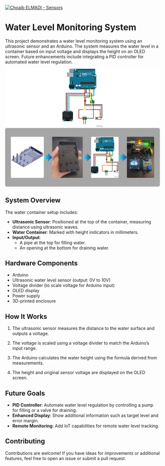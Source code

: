 [![Choaib ELMADI - Sensors](https://img.shields.io/badge/Choaib_ELMADI-Sensors-8800dd)](https://elmadichoaib.vercel.app)

# Water Level Monitoring System

This project demonstrates a water level monitoring system using an ultrasonic sensor and an Arduino. The system measures the water level in a container based on input voltage and displays the height on an OLED screen. Future enhancements include integrating a PID controller for automated water level regulation.

<div align="center">

![Circuit Diagram](./Images/circuit-diagram.png)
![Project Steps](./Images/steps.png)

</div>

## System Overview

The water container setup includes:

- **Ultrasonic Sensor**: Positioned at the top of the container, measuring distance using ultrasonic waves.
- **Water Container**: Marked with height indicators in millimeters.
- **Input/Output**:
  - A pipe at the top for filling water.
  - An opening at the bottom for draining water.

## Hardware Components

- Arduino
- Ultrasonic water level sensor (output: 0V to 10V)
- Voltage divider (to scale voltage for Arduino input)
- OLED display
- Power supply
- 3D-printed enclosure

## How It Works

1. The ultrasonic sensor measures the distance to the water surface and outputs a voltage.

2. The voltage is scaled using a voltage divider to match the Arduino’s input range.

3. The Arduino calculates the water height using the formula derived from measurements.

4. The height and original sensor voltage are displayed on the OLED screen.

## Future Goals

- **PID Controller**: Automate water level regulation by controlling a pump for filling or a valve for draining.
- **Enhanced Display**: Show additional information such as target level and error margin.
- **Remote Monitoring**: Add IoT capabilities for remote water level tracking.

## Contributing

Contributions are welcome! If you have ideas for improvements or additional features, feel free to open an issue or submit a pull request.
